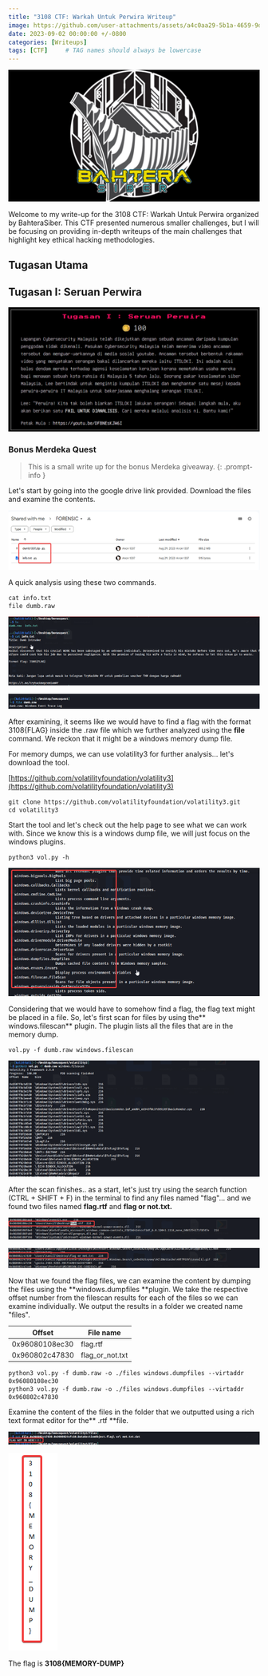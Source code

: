 ```yaml
---
title: "3108 CTF: Warkah Untuk Perwira Writeup"
image: https://github.com/user-attachments/assets/a4c0aa29-5b1a-4659-9d29-0704e5bfd43e
date: 2023-09-02 00:00:00 +/-0800
categories: [Writeups]
tags: [CTF]     # TAG names should always be lowercase
---
```

![1727345866185](../assets/img/2023-09-02-3108CTF-Writeup/1727345866185.png)

Welcome to my write-up for the 3108 CTF: Warkah Untuk Perwira organized by BahteraSiber. This CTF presented numerous smaller challenges, but I will be focusing on providing in-depth writeups of the main challenges that highlight key ethical hacking methodologies.

## Tugasan Utama

## Tugasan I: Seruan Perwira

![1727422997291](../assets/img/2023-09-02-3108CTF-Writeup/1727422997291.png)








### Bonus Merdeka Quest

> This is a small write up for the bonus Merdeka giveaway.
> {: .prompt-info }

Let's start by going into the google drive link provided. Download the files and examine the contents.

![1727355020330](../assets/img/2023-09-02-3108CTF-Writeup/1727355020330.png)

A quick analysis using these two commands.

```shell
cat info.txt
file dumb.raw
```

![1727355157259](../assets/img/2023-09-02-3108CTF-Writeup/1727355157259.png)

![1727355164240](../assets/img/2023-09-02-3108CTF-Writeup/1727355164240.png)

After examining, it seems like we would have to find a flag with the format 3108{FLAG} inside the .raw file which we further analyzed using the **file** command. We reckon that it might be a windows memory dump file.

For memory dumps, we can use volatility3 for further analysis... let's download the tool.

[https://github.com/volatilityfoundation/volatility3](https://github.com/volatilityfoundation/volatility3)

```shell
git clone https://github.com/volatilityfoundation/volatility3.git
cd volatility3
```

Start the tool and let's check out the help page to see what we can work with. Since we know this is a windows dump file, we will just focus on the windows plugins.

```shell
python3 vol.py -h
```

![1727355253606](../assets/img/2023-09-02-3108CTF-Writeup/1727355253606.png)

Considering that we would have to somehow find a flag, the flag text might be placed in a file. So, let's first scan for files by using the** windows.filescan** plugin. The plugin lists all the files that are in the memory dump.

```shell
vol.py -f dumb.raw windows.filescan 
```

![1727355285381](../assets/img/2023-09-02-3108CTF-Writeup/1727355285381.png)

After the scan finishes.. as a start, let's just try using the search function (CTRL + SHIFT + F) in the terminal to find any files named "flag"... and we found two files named **flag.rtf** and **flag or not.txt.**

![1727355311089](../assets/img/2023-09-02-3108CTF-Writeup/1727355311089.png)

![1727355325691](../assets/img/2023-09-02-3108CTF-Writeup/1727355325691.png)

Now that we found the flag files, we can examine the content by dumping the files using the **windows.dumpfiles **plugin. We take the respective offset number from the filescan results for each of the files so we can examine individually. We output the results in a folder we created name "files".

| Offset         | File name       |
| -------------- | --------------- |
| 0x96080108ec30 | flag.rtf        |
| 0x960802c47830 | flag_or_not.txt |

```shell
python3 vol.py -f dumb.raw -o ./files windows.dumpfiles --virtaddr 0x96080108ec30
python3 vol.py -f dumb.raw -o ./files windows.dumpfiles --virtaddr 0x960802c47830
```

Examine the content of the files in the folder that we outputted using a rich text format editor for the** .rtf **file.

![1727355467525](../assets/img/2023-09-02-3108CTF-Writeup/1727355467525.png)

![1727355473273](../assets/img/2023-09-02-3108CTF-Writeup/1727355473273.png)

The flag is **3108{MEMORY-DUMP}**
